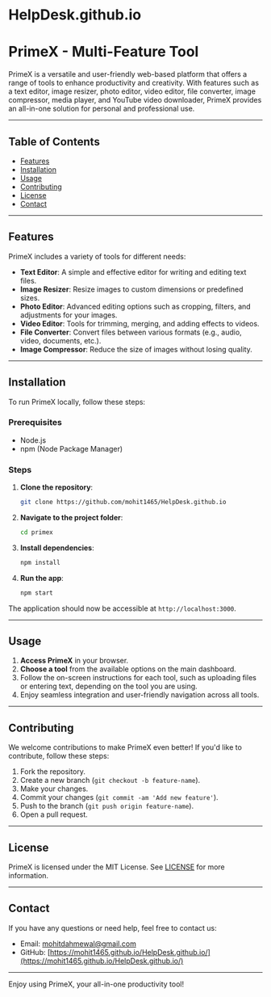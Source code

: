 # HelpDesk.github.io

# PrimeX - Multi-Feature Tool

PrimeX is a versatile and user-friendly web-based platform that offers a range of tools to enhance productivity and creativity. With features such as a text editor, image resizer, photo editor, video editor, file converter, image compressor, media player, and YouTube video downloader, PrimeX provides an all-in-one solution for personal and professional use.

---

## Table of Contents

- [Features](#features)
- [Installation](#installation)
- [Usage](#usage)
- [Contributing](#contributing)
- [License](#license)
- [Contact](#contact)

---

## Features

PrimeX includes a variety of tools for different needs:

- **Text Editor**: A simple and effective editor for writing and editing text files.
- **Image Resizer**: Resize images to custom dimensions or predefined sizes.
- **Photo Editor**: Advanced editing options such as cropping, filters, and adjustments for your images.
- **Video Editor**: Tools for trimming, merging, and adding effects to videos.
- **File Converter**: Convert files between various formats (e.g., audio, video, documents, etc.).
- **Image Compressor**: Reduce the size of images without losing quality.

---

## Installation

To run PrimeX locally, follow these steps:

### Prerequisites
- Node.js
- npm (Node Package Manager)

### Steps

1. **Clone the repository**:
    ```bash
    git clone https://github.com/mohit1465/HelpDesk.github.io
    ```

2. **Navigate to the project folder**:
    ```bash
    cd primex
    ```

3. **Install dependencies**:
    ```bash
    npm install
    ```

4. **Run the app**:
    ```bash
    npm start
    ```

The application should now be accessible at `http://localhost:3000`.

---

## Usage

1. **Access PrimeX** in your browser.
2. **Choose a tool** from the available options on the main dashboard.
3. Follow the on-screen instructions for each tool, such as uploading files or entering text, depending on the tool you are using.
4. Enjoy seamless integration and user-friendly navigation across all tools.

---

## Contributing

We welcome contributions to make PrimeX even better! If you'd like to contribute, follow these steps:

1. Fork the repository.
2. Create a new branch (`git checkout -b feature-name`).
3. Make your changes.
4. Commit your changes (`git commit -am 'Add new feature'`).
5. Push to the branch (`git push origin feature-name`).
6. Open a pull request.

---

## License

PrimeX is licensed under the MIT License. See [LICENSE](LICENSE) for more information.

---

## Contact

If you have any questions or need help, feel free to contact us:

- Email: mohitdahmewal@gmail.com
- GitHub: [https://mohit1465.github.io/HelpDesk.github.io/](https://mohit1465.github.io/HelpDesk.github.io/)

---

Enjoy using PrimeX, your all-in-one productivity tool!
